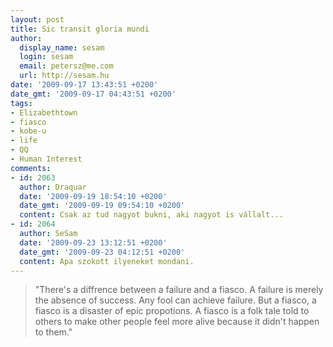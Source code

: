 ```yaml
---
layout: post
title: Sic transit gloria mundi
author:
  display_name: sesam
  login: sesam
  email: petersz@me.com
  url: http://sesam.hu
date: '2009-09-17 13:43:51 +0200'
date_gmt: '2009-09-17 04:43:51 +0200'
tags:
- Elizabethtown
- fiasco
- kobe-u
- life
- QQ
- Human Interest
comments:
- id: 2063
  author: Draquar
  date: '2009-09-19 18:54:10 +0200'
  date_gmt: '2009-09-19 09:54:10 +0200'
  content: Csak az tud nagyot bukni, aki nagyot is vállalt...
- id: 2064
  author: SeSam
  date: '2009-09-23 13:12:51 +0200'
  date_gmt: '2009-09-23 04:12:51 +0200'
  content: Apa szokott ilyeneket mondani.
---
```


> "There's a diffrence between a failure and a fiasco. A failure is merely the absence of success. Any fool can achieve failure. But a fiasco, a fiasco is a disaster of epic propotions. A fiasco is a folk tale told to others to make other people feel more alive because it didn't happen to them."
